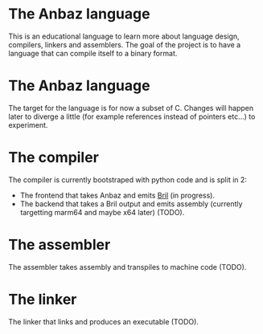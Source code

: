 # The Anbaz language
This is an educational language to learn more about language design, compilers, linkers and assemblers.
The goal of the project is to have a language that can compile itself to a binary format.

# The Anbaz language
The target for the language is for now a subset of C. Changes will happen later to diverge a little (for example references instead of pointers etc...) to experiment.

# The compiler
The compiler is currently bootstraped with python code and is split in 2:
- The frontend that takes Anbaz and emits [Bril](https://capra.cs.cornell.edu/bril/intro.html) (in progress).
- The backend that takes a Bril output and emits assembly (currently targetting marm64 and maybe x64 later) (TODO).

# The assembler
The assembler takes assembly and transpiles to machine code (TODO).

# The linker
The linker that links and produces an executable (TODO).
